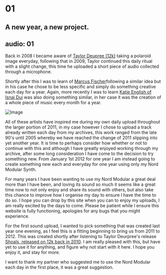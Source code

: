 # 01
## A new year, a new project.
audio: 01
---

Back in 2008 I became aware of <a href="http://12k.com/onesoundeachday/" title="Taylor Deupree of 12k">Taylor Deupree (12k)</a> taking a polaroid image everyday, following that in 2009, Taylor continued this daily ritual with a slight change, this time he uploaded a short piece of audio collected through a microphone. 

Shortly after this I was to learn of <a href="http://unrecnow.com/dust/" title="Marcus Fischer">Marcus Fischer</a>following a similar idea but in his case he chose to be less specific and simply do something creative each day for a year. Again, more recently I was to learn <a href="http://isnajdui.bandcamp.com/" title="Katie English of Isnaj Dui">Katie English of Isnaj Dui</a> was also doing something similar, in her case it was the creation of a whole piece of music every month for a year.

![Image](/assets/img/Snd-01.jpg)

All of these artists have inspired me during my own daily upload throughout the larger portion of 2011, in my case however I chose to upload a track already written each day from my archives, this work ranged from the late 90's until 2005 whereby we have reached the change of 2011 slipping into yet another year. It is time to perhaps consider how whether or not to continue with this and although I have greatly enjoyed working through my archive, after some long consideration I have come to the decision to try something new. From January 1st 2012 for one year I am instead going to create something <i>new</i> each and everyday for one year using only my Nord Modular Synth.

For many years I have been wanting to use my Nord Modular a great deal more than I have been, and loving its sound so much it seems like a great time now to not only enjoy and share its sound with others, but also take this chance to improve how I organise my day to ensure I have the time to do so. I hope you can drop by this site when you can to enjoy my uploads, I am really excited by the days to come. Please be patient while I ensure this website is fully functioning, apologies for any bugs that you might experience.

For the first sound upload, I wanted to pick something that was created last year one evening, as I feel this is a fitting beginning to bring us from 2011 to 2012. This was created shortly after listening to Taylor Deurpree's release <a href="http://www.12k.com/index.php/site/releases/shoals/" title="Shoals, released on 12k back in 2010">Shoals, released on 12k back in 2010</a>. I am really pleased with this, but have yet to use it for anything, and figure why not start with it here. I hope you enjoy it, and stay for more.

I want to thank my partner who suggested me to use the Nord Modular each day in the first place, it was a great suggestion.
